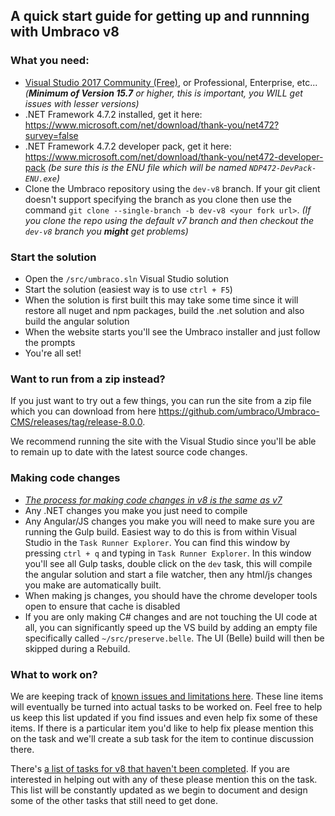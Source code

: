 ## A quick start guide for getting up and runnning with Umbraco v8

### What you need:

* [Visual Studio 2017 Community (Free)](https://www.visualstudio.com/vs/community/), or Professional, Enterprise, etc... _(**Minimum of Version 15.7** or higher, this is important, you WILL get issues with lesser versions)_
* .NET Framework 4.7.2 installed, get it here: https://www.microsoft.com/net/download/thank-you/net472?survey=false
* .NET Framework 4.7.2 developer pack, get it here: https://www.microsoft.com/net/download/thank-you/net472-developer-pack _(be sure this is the ENU file which will be named `NDP472-DevPack-ENU.exe`)_
* Clone the Umbraco repository using the `dev-v8` branch. If your git client doesn't support specifying the branch as you clone then use the command `git clone --single-branch -b dev-v8 <your fork url>`. _(If you clone the repo using the default v7 branch and then checkout the `dev-v8` branch you **might** get problems)_

### Start the solution

* Open the `/src/umbraco.sln` Visual Studio solution
* Start the solution (easiest way is to use `ctrl + F5`)
* When the solution is first built this may take some time since it will restore all nuget and npm packages, build the .net solution and also build the angular solution
* When the website starts you'll see the Umbraco installer and just follow the prompts
* You're all set!

### Want to run from a zip instead?

If you just want to try out a few things, you can run the site from a zip file which you can download from here https://github.com/umbraco/Umbraco-CMS/releases/tag/release-8.0.0.

We recommend running the site with the Visual Studio since you'll be able to remain up to date with the latest source code changes.

### Making code changes

* _[The process for making code changes in v8 is the same as v7](https://github.com/umbraco/Umbraco-CMS/blob/dev-v7/.github/CONTRIBUTING.md)_
* Any .NET changes you make you just need to compile
* Any Angular/JS changes you make you will need to make sure you are running the Gulp build. Easiest way to do this is from within Visual Studio in the `Task Runner Explorer`. You can find this window by pressing `ctrl + q` and typing in `Task Runner Explorer`. In this window you'll see all Gulp tasks, double click on the `dev` task, this will compile the angular solution and start a file watcher, then any html/js changes you make are automatically built.
* When making js changes, you should have the chrome developer tools open to ensure that cache is disabled
* If you are only making C# changes and are not touching the UI code at all, you can significantly speed up the VS build by adding an empty file specifically called `~/src/preserve.belle`. The UI (Belle) build will then be skipped during a Rebuild.

### What to work on?

We are keeping track of [known issues and limitations here](http://issues.umbraco.org/issue/U4-11279). These line items will eventually be turned into actual tasks to be worked on. Feel free to help us keep this list updated if you find issues and even help fix some of these items. If there is a particular item you'd like to help fix please mention this on the task and we'll create a sub task for the item to continue discussion there.

There's [a list of tasks for v8 that haven't been completed](https://github.com/umbraco/Umbraco-CMS/labels/release%2F8.1.0). If you are interested in helping out with any of these please mention this on the task. This list will be constantly updated as we begin to document and design some of the other tasks that still need to get done.

